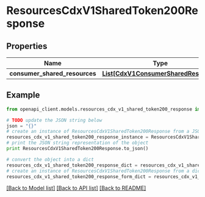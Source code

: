 # ResourcesCdxV1SharedToken200Response


## Properties
Name | Type | Description | Notes
------------ | ------------- | ------------- | -------------
**consumer_shared_resources** | [**List[CdxV1ConsumerSharedResource]**](CdxV1ConsumerSharedResource.md) |  | [optional] 

## Example

```python
from openapi_client.models.resources_cdx_v1_shared_token200_response import ResourcesCdxV1SharedToken200Response

# TODO update the JSON string below
json = "{}"
# create an instance of ResourcesCdxV1SharedToken200Response from a JSON string
resources_cdx_v1_shared_token200_response_instance = ResourcesCdxV1SharedToken200Response.from_json(json)
# print the JSON string representation of the object
print ResourcesCdxV1SharedToken200Response.to_json()

# convert the object into a dict
resources_cdx_v1_shared_token200_response_dict = resources_cdx_v1_shared_token200_response_instance.to_dict()
# create an instance of ResourcesCdxV1SharedToken200Response from a dict
resources_cdx_v1_shared_token200_response_form_dict = resources_cdx_v1_shared_token200_response.from_dict(resources_cdx_v1_shared_token200_response_dict)
```
[[Back to Model list]](../ccloud/README.md#documentation-for-models) [[Back to API list]](../ccloud/README.md#documentation-for-api-endpoints) [[Back to README]](../ccloud/README.md)


